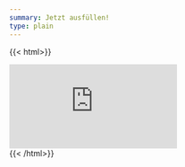 ```yaml
---
summary: Jetzt ausfüllen!
type: plain
---
```

{{< html>}}
<section class="py-50">
<iframe class="min-h-screen w-full" frameborder="0" allow="clipboard-write;camera;geolocation;fullscreen" src="https://budibase.kjg-dossenheim.org/embed/sommerfreizeit-2023">
</iframe>
</section>
{{< /html>}}
